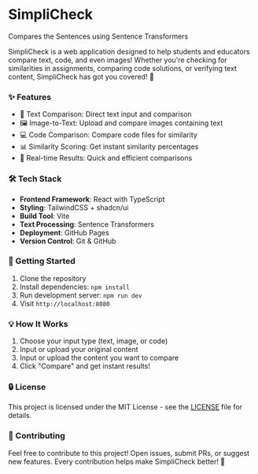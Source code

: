 # SimpliCheck
Compares the Sentences using Sentence Transformers

SimpliCheck is a web application designed to help students and educators compare text, code, and even images! Whether you're checking for similarities in assignments, comparing code solutions, or verifying text content, SimpliCheck has got you covered! 🚀

### ✨ Features

- 📝 Text Comparison: Direct text input and comparison
- 🖼️ Image-to-Text: Upload and compare images containing text
- 💻 Code Comparison: Compare code files for similarity
- 📊 Similarity Scoring: Get instant similarity percentages
- 🎯 Real-time Results: Quick and efficient comparisons

### 🛠️ Tech Stack

- **Frontend Framework**: React with TypeScript
- **Styling**: TailwindCSS + shadcn/ui
- **Build Tool**: Vite
- **Text Processing**: Sentence Transformers
- **Deployment**: GitHub Pages
- **Version Control**: Git & GitHub

### 🚀 Getting Started

1. Clone the repository
2. Install dependencies: `npm install`
3. Run development server: `npm run dev`
4. Visit `http://localhost:8080`

### 💡 How It Works

1. Choose your input type (text, image, or code)
2. Input or upload your original content
3. Input or upload the content you want to compare
4. Click "Compare" and get instant results!

### 🔒 License

This project is licensed under the MIT License - see the [LICENSE](LICENSE) file for details.

### 🤝 Contributing

Feel free to contribute to this project! Open issues, submit PRs, or suggest new features. Every contribution helps make SimpliCheck better! 🌟

